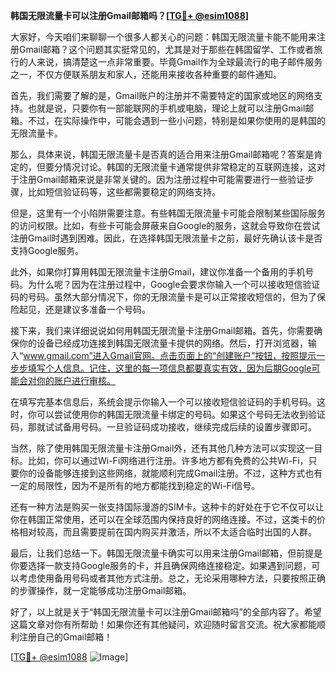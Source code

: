 **韩国无限流量卡可以注册Gmail邮箱吗？[[TG💪+ @esim1088](https://t.me/s/esim1088)]**

大家好，今天咱们来聊聊一个很多人都关心的问题：韩国无限流量卡能不能用来注册Gmail邮箱？这个问题其实挺常见的，尤其是对于那些在韩国留学、工作或者旅行的人来说，搞清楚这一点非常重要。毕竟Gmail作为全球最流行的电子邮件服务之一，不仅方便联系朋友和家人，还能用来接收各种重要的邮件通知。

首先，我们需要了解的是，Gmail账户的注册并不需要特定的国家或地区的网络支持。也就是说，只要你有一部能联网的手机或电脑，理论上就可以注册Gmail邮箱。不过，在实际操作中，可能会遇到一些小问题，特别是如果你使用的是韩国的无限流量卡。

那么，具体来说，韩国无限流量卡是否真的适合用来注册Gmail邮箱呢？答案是肯定的，但要分情况讨论。韩国的无限流量卡通常提供非常稳定的互联网连接，这对于注册Gmail邮箱来说是非常关键的。因为注册过程中可能需要进行一些验证步骤，比如短信验证码等，这些都需要稳定的网络支持。

但是，这里有一个小陷阱需要注意。有些韩国无限流量卡可能会限制某些国际服务的访问权限。比如，有些卡可能会屏蔽来自Google的服务，这就会导致你在尝试注册Gmail时遇到困难。因此，在选择韩国无限流量卡之前，最好先确认该卡是否支持Google服务。

此外，如果你打算用韩国无限流量卡注册Gmail，建议你准备一个备用的手机号码。为什么呢？因为在注册过程中，Google会要求你输入一个可以接收短信验证码的号码。虽然大部分情况下，你的无限流量卡是可以正常接收短信的，但为了保险起见，还是建议多准备一个号码。

接下来，我们来详细说说如何用韩国无限流量卡注册Gmail邮箱。首先，你需要确保你的设备已经成功连接到韩国无限流量卡提供的网络。然后，打开浏览器，输入“www.gmail.com”进入Gmail官网。点击页面上的“创建账户”按钮，按照提示一步步填写个人信息。记住，这里的每一项信息都要真实有效，因为后期Google可能会对你的账户进行审核。

在填写完基本信息后，系统会提示你输入一个可以接收短信验证码的手机号码。这时，你可以尝试使用你的韩国无限流量卡绑定的号码。如果这个号码无法收到验证码，那就试试备用号码。一旦验证码成功接收，继续完成后续的设置步骤即可。

当然，除了使用韩国无限流量卡注册Gmail外，还有其他几种方法可以实现这一目标。比如，你可以通过Wi-Fi网络进行注册。许多地方都有免费的公共Wi-Fi，只要你的设备能够连接到这些网络，就能顺利完成Gmail注册。不过，这种方式也有一定的局限性，因为不是所有的地方都能找到稳定的Wi-Fi信号。

还有一种方法是购买一张支持国际漫游的SIM卡。这种卡的好处在于它不仅可以让你在韩国正常使用，还可以在全球范围内保持良好的网络连接。不过，这类卡的价格相对较高，而且需要提前在国内购买并激活，所以不太适合临时出国的人群。

最后，让我们总结一下。韩国无限流量卡确实可以用来注册Gmail邮箱，但前提是你要选择一款支持Google服务的卡，并且确保网络连接稳定。如果遇到问题，可以考虑使用备用号码或者其他方式注册。总之，无论采用哪种方法，只要按照正确的步骤操作，就一定能够成功注册Gmail邮箱。

好了，以上就是关于“韩国无限流量卡可以注册Gmail邮箱吗”的全部内容了。希望这篇文章对你有所帮助！如果你还有其他疑问，欢迎随时留言交流。祝大家都能顺利注册自己的Gmail邮箱！

[[TG💪+ @esim1088](https://t.me/s/esim1088) ![Image](https://i.postimg.cc/4NQfJmqS/Snipaste-2025-05-13-00-14-12.png)]